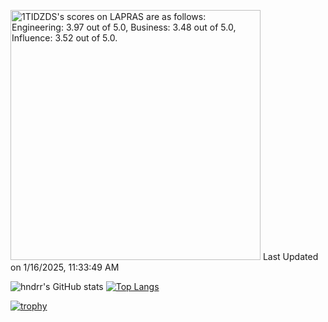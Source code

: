 <!--START_SECTION:lapras-card-->
<p ><a href="https://lapras.com/public/1TIDZDS" target="_blank" rel="noopener noreferrer"><img alt="1TIDZDS's scores on LAPRAS are as follows: Engineering: 3.97 out of 5.0, Business: 3.48 out of 5.0, Influence: 3.52 out of 5.0." src="https://lapras-card-generator.vercel.app/api/svg?e=3.97&b=3.48&i=3.52&b1=%23ff6176&b2=%23546dcf&i1=%23f97f90&i2=%23ffc7cd&l=en" width="400" ></a>  
Last Updated on 1/16/2025, 11:33:49 AM</p>
<!--END_SECTION:lapras-card-->

![hndrr's GitHub stats](https://github-readme-stats.vercel.app/api?username=hndrr&count_private=true)
[![Top Langs](https://github-readme-stats.vercel.app/api/top-langs/?username=hndrr&layout=compact)](https://github.com/anuraghazra/github-readme-stats)

[![trophy](https://github-profile-trophy.vercel.app/?username=ryo-ma)](https://github.com/ryo-ma/github-profile-trophy)
